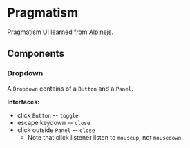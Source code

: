 # Pragmatism

Pragmatism UI learned from [Alpinejs](https://alpinejs.dev/components).

## Components

### Dropdown

A `Dropdown` contains of a `Button` and a `Panel`.

**Interfaces:**

- click `Button` -- `toggle`
- escape keydown -- `close`
- click outside `Panel` -- `close`
  - Note that click listener listen to `mouseup`, not `mousedown`.
